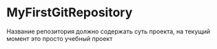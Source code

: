 # MyFirstGitRepository
Название репозитория должно содержать суть проекта, на текущий момент это просто учебный проект

